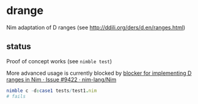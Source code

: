 # drange
Nim adaptation of D ranges (see http://ddili.org/ders/d.en/ranges.html)

## status
Proof of concept works (see `nimble test`)

More advanced usage is currently blocked by [blocker for implementing D ranges in Nim · Issue #9422 · nim-lang/Nim](https://github.com/nim-lang/Nim/issues/9422)
```nim
nimble c -d:case1 tests/test1.nim
# fails
```
